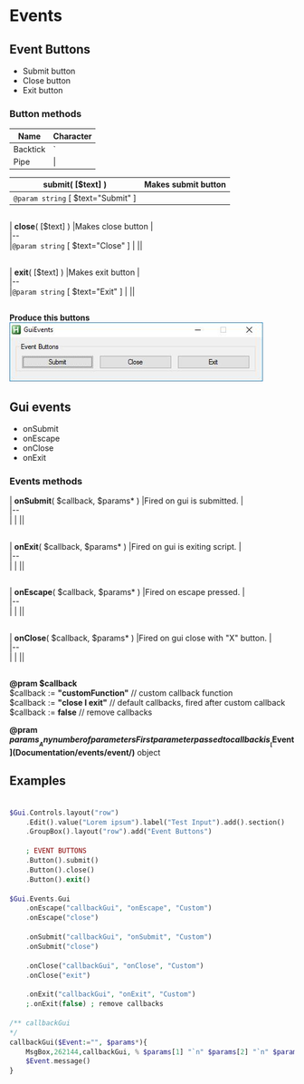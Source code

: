 # Events  

## Event Buttons  

* Submit button  
* Close button  
* Exit button  

### Button methods  
| Name     | Character |
| ---      | ---       |
| Backtick | `         |
| Pipe     | \|        |


| __submit__( [$text] )    |Makes submit button    |  
|--  | --- |
|`@param string` [ $text="Submit" ]    |    |  

##  

| __close__( [$text] )    |Makes close button    |  
|--  
|`@param string` [ $text="Close" ]    |    ||  

##  

| __exit__( [$text] )    |Makes exit button    |  
|--  
|`@param string` [ $text="Exit" ]    |    ||  

##  

__Produce this buttons__  
![event-buttons](https://github.com/vilbur/ahk-vilgui/blob/master/Documentation/events/gui/eventn-buttons.jpeg?raw=true "Event buttons")  

## Gui events  

* onSubmit  
* onEscape  
* onClose  
* onExit  

### Events methods  


| __onSubmit__( $callback, $params* )    |Fired on gui is submitted.    |  
|--  
| |    ||  

##  

| __onExit__( $callback, $params* )    |Fired on gui is exiting script.    |  
|--  
| |    ||  

##  

| __onEscape__( $callback, $params* )    |Fired on escape pressed.    |  
|--  
| |    ||  

##  

| __onClose__( $callback, $params* )    |Fired on gui close with "X" button.    |  
|--  
|  |    ||  

##  




__@pram $callback__  
$callback := __"customFunction"__ // custom callback function  
$callback := __"close __I__ exit"__ // default callbacks, fired after custom callback  
$callback := __false__ // remove callbacks  

__@pram $params__  
Any number of parameters  
First parameter passed to callback is __[$Event](Documentation/events/event/)__ object  

## Examples  

``` php

$Gui.Controls.layout("row")
    .Edit().value("Lorem ipsum").label("Test Input").add().section()
    .GroupBox().layout("row").add("Event Buttons")

    ; EVENT BUTTONS
    .Button().submit()
    .Button().close()
    .Button().exit()            
    
$Gui.Events.Gui
    .onEscape("callbackGui", "onEscape", "Custom") 
    .onEscape("close")
    
    .onSubmit("callbackGui", "onSubmit", "Custom") 
    .onSubmit("close")
    
    .onClose("callbackGui", "onClose", "Custom")    
    .onClose("exit")

    .onExit("callbackGui", "onExit", "Custom")    
    ;.onExit(false) ; remove callbacks

/** callbackGui
*/
callbackGui($Event:="", $params*){
    MsgBox,262144,callbackGui, % $params[1] "`n" $params[2] "`n" $params[3],5
    $Event.message()
}


```  
